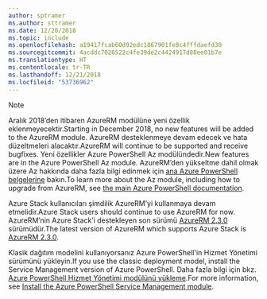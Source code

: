 ```yaml
---
author: sptramer
ms.author: sttramer
ms.date: 12/20/2018
ms.topic: include
ms.openlocfilehash: a19417fcab60d92edc1867901fe8c4fffdaefd30
ms.sourcegitcommit: 4acddc7026522c4fe39de2c4424917d88ee01b7e
ms.translationtype: HT
ms.contentlocale: tr-TR
ms.lasthandoff: 12/21/2018
ms.locfileid: "53736962"
---
```

> [!NOTE]
> 
> <span data-ttu-id="189a7-101">Aralık 2018’den itibaren AzureRM modülüne yeni özellik eklenmeyecektir.</span><span class="sxs-lookup"><span data-stu-id="189a7-101">Starting in December 2018, no new features will be added to the AzureRM module.</span></span> <span data-ttu-id="189a7-102">AzureRM desteklenmeye devam edecek ve hata düzeltmeleri alacaktır.</span><span class="sxs-lookup"><span data-stu-id="189a7-102">AzureRM will continue to be supported and receive bugfixes.</span></span> <span data-ttu-id="189a7-103">Yeni özellikler Azure PowerShell Az modülündedir.</span><span class="sxs-lookup"><span data-stu-id="189a7-103">New features are in the Azure PowerShell Az module.</span></span> <span data-ttu-id="189a7-104">AzureRM’den yükseltme dahil olmak üzere Az hakkında daha fazla bilgi edinmek için [ana Azure PowerShell belgelerine](/powershell/azure) bakın.</span><span class="sxs-lookup"><span data-stu-id="189a7-104">To learn more about the Az module, including how to upgrade from AzureRM, see [the main Azure PowerShell documentation](/powershell/azure).</span></span>
>
> <span data-ttu-id="189a7-105">Azure Stack kullanıcıları şimdilik AzureRM’yi kullanmaya devam etmelidir.</span><span class="sxs-lookup"><span data-stu-id="189a7-105">Azure Stack users should continue to use AzureRM for now.</span></span> <span data-ttu-id="189a7-106">AzureRM’nin Azure Stack’i destekleyen son sürümü [AzureRM 2.3.0](/powershell/azure/azurerm?view=azurermps-2.3.0) sürümüdür.</span><span class="sxs-lookup"><span data-stu-id="189a7-106">The latest version of AzureRM which supports Azure Stack is [AzureRM 2.3.0](/powershell/azure/azurerm?view=azurermps-2.3.0).</span></span>
>
> <span data-ttu-id="189a7-107">Klasik dağıtım modelini kullanıyorsanız Azure PowerShell'in Hizmet Yönetimi sürümünü yükleyin.</span><span class="sxs-lookup"><span data-stu-id="189a7-107">If you use the classic deployment model, install the Service Management version of Azure PowerShell.</span></span>
> <span data-ttu-id="189a7-108">Daha fazla bilgi için bkz. [Azure PowerShell Hizmet Yönetimi modülünü yükleme](/powershell/azure/servicemanagement/install-azure-ps).</span><span class="sxs-lookup"><span data-stu-id="189a7-108">For more information, see [Install the Azure PowerShell Service Management module](/powershell/azure/servicemanagement/install-azure-ps).</span></span>
